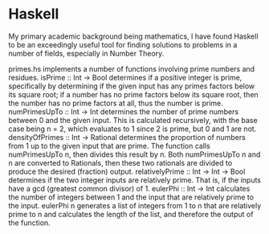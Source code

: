 # Haskell

My primary academic background being mathematics, I have found Haskell to be an exceedingly useful tool for finding solutions to problems in a number of fields, especially in Number Theory.

primes.hs implements a number of functions involving prime numbers and residues. isPrime :: Int -> Bool determines if a positive integer is prime, specifically by determining if the given input has any primes factors below its square root; if a number has no prime factors below its square root, then the number has no prime factors at all, thus the number is prime. numPrimesUpTo :: Int -> Int determines the number of prime numbers between 0 and the given input. This is calculated recursively, with the base case being n = 2, which evaluates to 1 since 2 is prime, but 0 and 1 are not. densityOfPrimes :: Int -> Rational determines the proportion of numbers from 1 up to the given input that are prime. The function calls numPrimesUpTo n, then divides this result by n. Both numPrimesUpTo n and n are converted to Rationals, then these two rationals are divided to produce the desired (fraction) output. relativelyPrime :: Int -> Int -> Bool determines if the two integer inputs are relatively prime. That is, if the inputs have a gcd (greatest common divisor) of 1. eulerPhi :: Int -> Int calculates the number of integers between 1 and the input that are relatively prime to the input. eulerPhi n generates a list of integers from 1 to n that are relatively prime to n and calculates the length of the list, and therefore the output of the function.   
